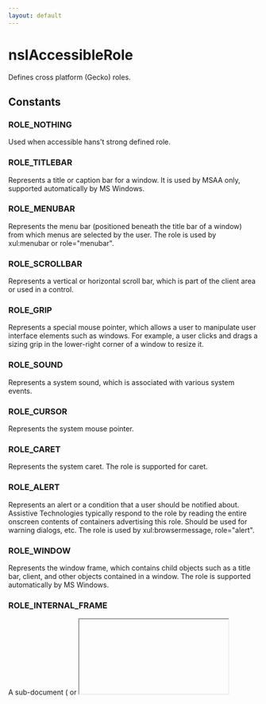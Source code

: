 ```yaml
---
layout: default
---
```


# nsIAccessibleRole #

Defines cross platform (Gecko) roles.


## Constants ##

### ROLE_NOTHING ###

Used when accessible hans't strong defined role.


### ROLE_TITLEBAR ###

Represents a title or caption bar for a window. It is used by MSAA only,
supported automatically by MS Windows.


### ROLE_MENUBAR ###

Represents the menu bar (positioned beneath the title bar of a window)
from which menus are selected by the user. The role is used by
xul:menubar or role="menubar".


### ROLE_SCROLLBAR ###

Represents a vertical or horizontal scroll bar, which is part of the client
area or used in a control.


### ROLE_GRIP ###

Represents a special mouse pointer, which allows a user to manipulate user
interface elements such as windows. For example, a user clicks and drags
a sizing grip in the lower-right corner of a window to resize it.


### ROLE_SOUND ###

Represents a system sound, which is associated with various system events.


### ROLE_CURSOR ###

Represents the system mouse pointer.


### ROLE_CARET ###

Represents the system caret. The role is supported for caret.


### ROLE_ALERT ###

Represents an alert or a condition that a user should be notified about.
Assistive Technologies typically respond to the role by reading the entire
onscreen contents of containers advertising this role. Should be used for
warning dialogs, etc. The role is used by xul:browsermessage,
role="alert".


### ROLE_WINDOW ###

Represents the window frame, which contains child objects such as
a title bar, client, and other objects contained in a window. The role
is supported automatically by MS Windows.


### ROLE_INTERNAL_FRAME ###

A sub-document (<frame> or <iframe>)


### ROLE_MENUPOPUP ###

Represents a menu, which presents a list of options from which the user can
make a selection to perform an action. It is used for role="menu".


### ROLE_MENUITEM ###

Represents a menu item, which is an entry in a menu that a user can choose
to carry out a command, select an option. It is used for xul:menuitem,
role="menuitem".


### ROLE_TOOLTIP ###

Represents a ToolTip that provides helpful hints.


### ROLE_APPLICATION ###

Represents a main window for an application. It is used for
role="application". Also refer to ROLE_APP_ROOT


### ROLE_DOCUMENT ###

Represents a document window. A document window is always contained within
an application window. It is used for role="document".


### ROLE_PANE ###

Represents a pane within a frame or document window. Users can navigate
between panes and within the contents of the current pane, but cannot
navigate between items in different panes. Thus, panes represent a level
of grouping lower than frame windows or documents, but above individual
controls. It is used for the first child of a <frame> or <iframe>.


### ROLE_CHART ###

Represents a graphical image used to represent data.


### ROLE_DIALOG ###

Represents a dialog box or message box. It is used for xul:dialog, 
role="dialog".


### ROLE_BORDER ###

Represents a window border.


### ROLE_GROUPING ###

Logically groups other objects. There is not always a parent-child
relationship between the grouping object and the objects it contains. It
is used for html:textfield, xul:groupbox, role="group".


### ROLE_SEPARATOR ###

Used to visually divide a space into two regions, such as a separator menu
item or a bar that divides split panes within a window. It is used for
xul:separator, html:hr, role="separator".


### ROLE_TOOLBAR ###

Represents a toolbar, which is a grouping of controls (push buttons or
toggle buttons) that provides easy access to frequently used features. It
is used for xul:toolbar, role="toolbar".


### ROLE_STATUSBAR ###

Represents a status bar, which is an area at the bottom of a window that
displays information about the current operation, state of the application,
or selected object. The status bar has multiple fields, which display
different kinds of information. It is used for xul:statusbar.


### ROLE_TABLE ###

Represents a table that contains rows and columns of cells, and optionally,
row headers and column headers. It is used for html:table,
role="grid". Also refer to the following roles: ROLE_COLUMNHEADER,
ROLE_ROWHEADER, ROLE_COLUMN, ROLE_ROW, ROLE_CELL.


### ROLE_COLUMNHEADER ###

Represents a column header, providing a visual label for a column in
a table. It is used for XUL tree column headers, html:th,
role="colheader". Also refer to ROLE_TABLE.


### ROLE_ROWHEADER ###

Represents a row header, which provides a visual label for a table row.
It is used for role="rowheader". Also, see ROLE_TABLE.


### ROLE_COLUMN ###

Represents a column of cells within a table. Also, see ROLE_TABLE.


### ROLE_ROW ###

Represents a row of cells within a table. Also, see ROLE_TABLE.


### ROLE_CELL ###

Represents a cell within a table. It is used for html:td,
xul:tree cell and xul:listcell. Also, see ROLE_TABLE.


### ROLE_LINK ###

Represents a link to something else. This object might look like text or
a graphic, but it acts like a button. It is used for
xul:label@class="text-link", html:a, html:area.


### ROLE_HELPBALLOON ###

Displays a Help topic in the form of a ToolTip or Help balloon.


### ROLE_CHARACTER ###

Represents a cartoon-like graphic object, such as Microsoft Office
Assistant, which is displayed to provide help to users of an application.


### ROLE_LIST ###

Represents a list box, allowing the user to select one or more items. It
is used for xul:listbox, html:select@size, role="list". See also
ROLE_LIST_ITEM.


### ROLE_LISTITEM ###

Represents an item in a list. See also ROLE_LIST.


### ROLE_OUTLINE ###

Represents an outline or tree structure, such as a tree view control,
that displays a hierarchical list and allows the user to expand and
collapse branches. Is is used for role="tree".


### ROLE_OUTLINEITEM ###

Represents an item in an outline or tree structure. It is used for
role="treeitem".


### ROLE_PAGETAB ###

Represents a page tab, it is a child of a page tab list. It is used for
xul:tab, role="treeitem". Also refer to ROLE_PAGETABLIST.


### ROLE_PROPERTYPAGE ###

Represents a property sheet. It is used for xul:tabpanel,
role="tabpanel".


### ROLE_INDICATOR ###

Represents an indicator, such as a pointer graphic, that points to the
current item.


### ROLE_GRAPHIC ###

Represents a picture. Is is used for xul:image, html:img.


### ROLE_STATICTEXT ###

Represents read-only text, such as labels for other controls or
instructions in a dialog box. Static text cannot be modified or selected.
Is is used for xul:label, xul:description, html:label, role="label".


### ROLE_TEXT_LEAF ###

Represents selectable text that allows edits or is designated read-only.


### ROLE_PUSHBUTTON ###

Represents a push button control. It is used for xul:button, html:button,
role="button".


### ROLE_CHECKBUTTON ###

Represents a check box control. It is used for xul:checkbox,
html:input@type="checkbox", role="checkbox".


### ROLE_RADIOBUTTON ###

Represents an option button, also called a radio button. It is one of a
group of mutually exclusive options. All objects sharing a single parent
that have this attribute are assumed to be part of single mutually
exclusive group. It is used for xul:radio, html:input@type="radio",
role="radio".


### ROLE_COMBOBOX ###

Represents a combo box; an edit control with an associated list box that
provides a set of predefined choices. It is used for html:select,
xul:menulist, role="combobox".


### ROLE_DROPLIST ###

Represents the calendar control.


### ROLE_PROGRESSBAR ###

Represents a progress bar, dynamically showing the user the percent
complete of an operation in progress. It is used for xul:progressmeter,
role="progressbar".


### ROLE_DIAL ###

Represents a dial or knob whose purpose is to allow a user to set a value.


### ROLE_HOTKEYFIELD ###

Represents a hot-key field that allows the user to enter a combination or
sequence of keystrokes.


### ROLE_SLIDER ###

Represents a slider, which allows the user to adjust a setting in given
increments between minimum and maximum values. It is used by xul:scale,
role="slider".


### ROLE_SPINBUTTON ###

Represents a spin box, which is a control that allows the user to increment
or decrement the value displayed in a separate "buddy" control associated
with the spin box. It is used for xul:spinbuttons.


### ROLE_DIAGRAM ###

Represents a graphical image used to diagram data. It is used for svg:svg.


### ROLE_ANIMATION ###

Represents an animation control, which contains content that changes over
time, such as a control that displays a series of bitmap frames.


### ROLE_EQUATION ###

Represents a mathematical equation. It is used by MATHML, where there is a
rich DOM subtree for an equation. Use ROLE_FLAT_EQUATION for <img role="math" alt="[TeX]"/>


### ROLE_BUTTONDROPDOWN ###

Represents a button that drops down a list of items.


### ROLE_BUTTONMENU ###

Represents a button that drops down a menu.


### ROLE_BUTTONDROPDOWNGRID ###

Represents a button that drops down a grid. It is used for xul:colorpicker.


### ROLE_WHITESPACE ###

Represents blank space between other objects.


### ROLE_PAGETABLIST ###

Represents a container of page tab controls. Is it used for xul:tabs,
DHTML: role="tabs". Also refer to ROLE_PAGETAB.


### ROLE_CLOCK ###

Represents a control that displays time.


### ROLE_SPLITBUTTON ###

Represents a button on a toolbar that has a drop-down list icon directly
adjacent to the button.


### ROLE_IPADDRESS ###

Represents an edit control designed for an Internet Protocol (IP) address.
The edit control is divided into sections for the different parts of the
IP address.


### ROLE_ACCEL_LABEL ###

Represents a label control that has an accelerator.


### ROLE_ARROW ###

Represents an arrow in one of the four cardinal directions.


### ROLE_CANVAS ###

Represents a control that can be drawn into and is used to trap events.
It is used for html:canvas.


### ROLE_CHECK_MENU_ITEM ###

Represents a menu item with a check box.


### ROLE_COLOR_CHOOSER ###

Represents a specialized dialog that lets the user choose a color.


### ROLE_DATE_EDITOR ###

Represents control whose purpose is to allow a user to edit a date.


### ROLE_DESKTOP_ICON ###

An iconified internal frame in an ROLE_DESKTOP_PANE. Also refer to
ROLE_INTERNAL_FRAME.


### ROLE_DESKTOP_FRAME ###

A desktop pane. A pane that supports internal frames and iconified
versions of those internal frames.


### ROLE_DIRECTORY_PANE ###

A directory pane. A pane that allows the user to navigate through
and select the contents of a directory. May be used by a file chooser.
Also refer to ROLE_FILE_CHOOSER.


### ROLE_FILE_CHOOSER ###

A file chooser. A specialized dialog that displays the files in the
directory and lets the user select a file, browse a different directory,
or specify a filename. May use the directory pane to show the contents of
a directory. Also refer to ROLE_DIRECTORY_PANE.


### ROLE_FONT_CHOOSER ###

A font chooser. A font chooser is a component that lets the user pick
various attributes for fonts.


### ROLE_CHROME_WINDOW ###

Frame role. A top level window with a title bar, border, menu bar, etc.
It is often used as the primary window for an application.


### ROLE_GLASS_PANE ###

 A glass pane. A pane that is guaranteed to be painted on top of all
panes beneath it. Also refer to ROLE_ROOT_PANE.


### ROLE_HTML_CONTAINER ###

A document container for HTML, whose children represent the document
content.


### ROLE_ICON ###

A small fixed size picture, typically used to decorate components.


### ROLE_LABEL ###

Presents an icon or short string in an interface.


### ROLE_LAYERED_PANE ###

A layered pane. A specialized pane that allows its children to be drawn
in layers, providing a form of stacking order. This is usually the pane
that holds the menu bar as  well as the pane that contains most of the
visual components in a window. Also refer to ROLE_GLASS_PANE and
ROLE_ROOT_PANE.


### ROLE_OPTION_PANE ###

A specialized pane whose primary use is inside a dialog.


### ROLE_PASSWORD_TEXT ###

A text object uses for passwords, or other places where the text content
is not shown visibly to the user.


### ROLE_POPUP_MENU ###

A temporary window that is usually used to offer the user a list of
choices, and then hides when the user selects one of those choices.


### ROLE_RADIO_MENU_ITEM ###

A radio button that is a menu item.


### ROLE_ROOT_PANE ###

A root pane. A specialized pane that has a glass pane and a layered pane
as its children. Also refer to ROLE_GLASS_PANE and ROLE_LAYERED_PANE.


### ROLE_SCROLL_PANE ###

A scroll pane. An object that allows a user to incrementally view a large
amount of information.  Its children can include scroll bars and a
viewport. Also refer to ROLE_VIEW_PORT.


### ROLE_SPLIT_PANE ###

A split pane. A specialized panel that presents two other panels at the
same time. Between the two panels is a divider the user can manipulate to
make one panel larger and the other panel smaller.


### ROLE_TABLE_COLUMN_HEADER ###

The header for a column of a table.
XXX: it looks this role is dupe of ROLE_COLUMNHEADER.


### ROLE_TABLE_ROW_HEADER ###

The header for a row of a table.
XXX: it looks this role is dupe of ROLE_ROWHEADER


### ROLE_TEAR_OFF_MENU_ITEM ###

A menu item used to tear off and reattach its menu.


### ROLE_TERMINAL ###

Represents an accessible terminal.


### ROLE_TEXT_CONTAINER ###

Collection of objects that constitute a logical text entity.


### ROLE_TOGGLE_BUTTON ###

A toggle button. A specialized push button that can be checked or
unchecked, but does not provide a separate indicator for the current state.


### ROLE_TREE_TABLE ###

Representas a control that is capable of expanding and collapsing rows as
well as showing multiple columns of data.
XXX: it looks like this role is dupe of ROLE_OUTLINE.


### ROLE_VIEWPORT ###

A viewport. An object usually used in a scroll pane. It represents the
portion of the entire data that the user can see. As the user manipulates
the scroll bars, the contents of the viewport can change. Also refer to
ROLE_SCROLL_PANE.


### ROLE_HEADER ###

Header of a document page. Also refer to ROLE_FOOTER.


### ROLE_FOOTER ###

Footer of a document page. Also refer to ROLE_HEADER.


### ROLE_PARAGRAPH ###

A paragraph of text.


### ROLE_RULER ###

A ruler such as those used in word processors.


### ROLE_AUTOCOMPLETE ###

A text entry having dialog or list containing items for insertion into
an entry widget, for instance a list of words for completion of a
text entry. It is used for xul:textbox@autocomplete


### ROLE_EDITBAR ###

 An editable text object in a toolbar.


### ROLE_ENTRY ###

An control whose textual content may be entered or modified by the user.


### ROLE_CAPTION ###

A caption describing another object.


### ROLE_DOCUMENT_FRAME ###

A visual frame or container which contains a view of document content.
Document frames may occur within another Document instance, in which case
the second document may be said to be embedded in the containing instance.
HTML frames are often ROLE_DOCUMENT_FRAME. Either this object, or a
singleton descendant, should implement the Document interface.


### ROLE_HEADING ###

Heading.


### ROLE_PAGE ###

An object representing a page of document content.  It is used in documents
which are accessed by the user on a page by page basis.


### ROLE_SECTION ###

A container of document content.  An example of the use of this role is to
represent an html:div.


### ROLE_REDUNDANT_OBJECT ###

An object which is redundant with another object in the accessible
hierarchy. ATs typically ignore objects with this role.


### ROLE_FORM ###

A container of form controls. An example of the use of this role is to
represent an html:form.


### ROLE_IME ###

An object which is used to allow input of characters not found on a
keyboard, such as the input of Chinese characters on a Western keyboard.


### ROLE_APP_ROOT ###

XXX: document this.


### ROLE_PARENT_MENUITEM ###

Represents a menu item, which is an entry in a menu that a user can choose
to display another menu.


### ROLE_CALENDAR ###

A calendar that allows the user to select a date.


### ROLE_COMBOBOX_LIST ###

A list of items that is shown by combobox.


### ROLE_COMBOBOX_OPTION ###

A item of list that is shown by combobox;


### ROLE_IMAGE_MAP ###

An image map -- has child links representing the areas


### ROLE_OPTION ###

An option in a listbox


### ROLE_RICH_OPTION ###

A rich option in a listbox, it can have other widgets as children


### ROLE_LISTBOX ###

A list of options


### ROLE_FLAT_EQUATION ###

Represents a mathematical equation in the accessible name


### ROLE_GRID_CELL ###

Represents a cell within a grid. It is used for role="gridcell". Unlike
ROLE_CELL, it allows the calculation of the accessible name from subtree.
Also, see ROLE_TABLE.


### ROLE_EMBEDDED_OBJECT ###

Represents an embedded object. It is used for html:object or html:embed.


### ROLE_NOTE ###

A note. Originally intended to be hidden until activated, but now also used
for things like html 'aside'.


### ROLE_FIGURE ###

A figure. Used for things like HTML5 figure element.


### ROLE_CHECK_RICH_OPTION ###

Represents a rich item with a check box.


### ROLE_DEFINITION_LIST ###

An HTML definition list <dl>


### ROLE_TERM ###

An HTML definition term <dt>


### ROLE_DEFINITION ###

An HTML definition <dd>


### ROLE_KEY ###

A keyboard or keypad key.


